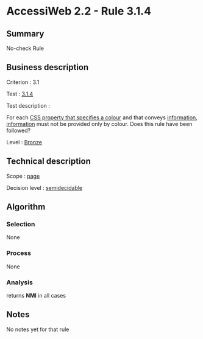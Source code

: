 # AccessiWeb 2.2 - Rule 3.1.4

## Summary

No-check Rule

## Business description

Criterion : 3.1

Test : [3.1.4](http://www.accessiweb.org/index.php/accessiweb-22-english-version.html#test-3-1-4)

Test description :

For each [CSS property that specifies a colour](http://www.accessiweb.org/index.php/glossary-76.html#mPropCouleur) and that conveys [information](http://www.accessiweb.org/index.php/glossary-76.html#mInfoCouleur), [information](http://www.accessiweb.org/index.php/glossary-76.html#mInfoCouleur) must not be provided only by colour. Does this rule have been followed?

Level : [Bronze](/en/category/rules-design/accessiweb-11/level/bronze)

## Technical description

Scope : [page](/en/category/rules-design/accessiweb-11/scope/page)

Decision level :
[semidecidable](/en/category/rules-design/accessiweb-11/decision-level/semidecidable)

## Algorithm

### Selection

None

### Process

None

### Analysis

returns **NMI** in all cases

## Notes

No notes yet for that rule
